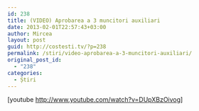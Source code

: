 ```yaml
---
id: 238
title: (VIDEO) Aprobarea a 3 muncitori auxiliari
date: 2013-02-01T22:57:43+03:00
author: Mircea
layout: post
guid: http://costesti.tv/?p=238
permalink: /stiri/video-aprobarea-a-3-muncitori-auxiliari/
original_post_id:
  - "238"
categories:
  - Știri
---
```

[youtube http://www.youtube.com/watch?v=DUpXBzOivog]